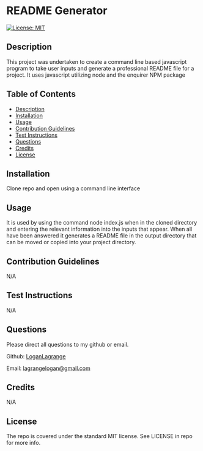 # README Generator

[![License: MIT](https://img.shields.io/badge/License-MIT-yellow.svg)](https://opensource.org/licenses/MIT)

## Description
        
This project was undertaken to create a command line based javascript program to take user inputs and generate a professional README file  for a project. It uses javascript utilizing node and the enquirer NPM package

## Table of Contents

- [Description](#description)
- [Installation](#installation)
- [Usage](#usage)
- [Contribution Guidelines](#contribution-guidelines)
- [Test Instructions](#test-instructions)
- [Questions](#questions)
- [Credits](#credits)
- [License](#license)
        
## Installation
        
Clone repo and open using a command line interface
        
## Usage
        
It is used by using the command node index.js when in the cloned directory and entering the relevant information into the inputs that appear. When all have been answered it generates a README file in the output directory that can be moved or copied into your project directory.

## Contribution Guidelines

N/A

## Test Instructions

N/A

## Questions

Please direct all questions to my github or email.

Github: [LoganLagrange](https://github.com/LoganLagrange)

Email: lagrangelogan@gmail.com
        
## Credits
    
N/A
        
## License
        
The repo is covered under the standard MIT license. See LICENSE in repo for more info.